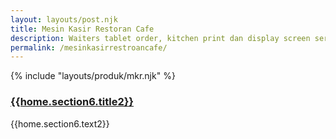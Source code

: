 ```yaml
---
layout: layouts/post.njk
title: Mesin Kasir Restoran Cafe
description: Waiters tablet order, kitchen print dan display screen serta mesin kasir touchscreen terbaru all in one paket set untuk usaha kuliner.
permalink: /mesinkasirrestroancafe/
---
```


{% include "layouts/produk/mkr.njk" %}

### [{{home.section6.title2}}]({{page.url}})

{{home.section6.text2}}
